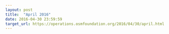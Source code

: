 ```yaml
---
layout: post
title:  "April 2016"
date: 2016-04-30 23:59:59
target_url: https://operations.osmfoundation.org/2016/04/30/april.html
---
```

